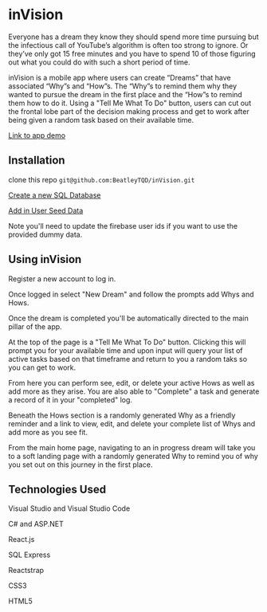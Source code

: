 # inVision

Everyone has a dream they know they should spend more time pursuing but the infectious call of YouTube’s algorithm is often too strong to ignore. Or they’ve only got 15 free minutes and you have to spend 10 of those figuring out what you could do with such a short period of time. 

inVision is a mobile app where users can create “Dreams” that have associated “Why”s and “How”s. The “Why”s to remind them why they wanted to pursue the dream in the first place and the “How”s to remind them how to do it. Using a "Tell Me What To Do" button, users can cut out the frontal lobe part of the decision making process and get to work after being given a random task based on their available time.

[Link to app demo](https://youtu.be/rO6GHFzMdQY)

## Installation

clone this repo ```git@github.com:BeatleyTQD/inVision.git```

[Create a new SQL Database](https://github.com/BeatleyTQD/inVision/blob/main/SQL/01_Db_Create.sql)

[Add in User Seed Data](https://github.com/BeatleyTQD/inVision/blob/main/SQL/02_Seed_Data.sql)

Note you'll need to update the firebase user ids if you want to use the provided dummy data.

## Using inVision
Register a new account to log in.

Once logged in select "New Dream" and follow the prompts add Whys and Hows.

Once the dream is completed you'll be automatically directed to the main pillar of the app. 

At the top of the page is a "Tell Me What To Do" button. Clicking this will prompt you for your available time and upon input will query your list of active tasks based on that timeframe and return to you a random taks so you can get to work.

From here you can perform see, edit, or delete your active Hows as well as add more as they arise. You are also able to "Complete" a task and generate a record of it in your "completed" log. 

Beneath the Hows section is a randomly generated Why as a friendly reminder and a link to view, edit, and delete your complete list of Whys and add more as you see fit.

From the main home page, navigating to an in progress dream will take you to a soft landing page with a randomly generated Why to remind you of why you set out on this journey in the first place.


## Technologies Used
Visual Studio and Visual Studio Code

C# and ASP.NET

React.js

SQL Express

Reactstrap

CSS3

HTML5